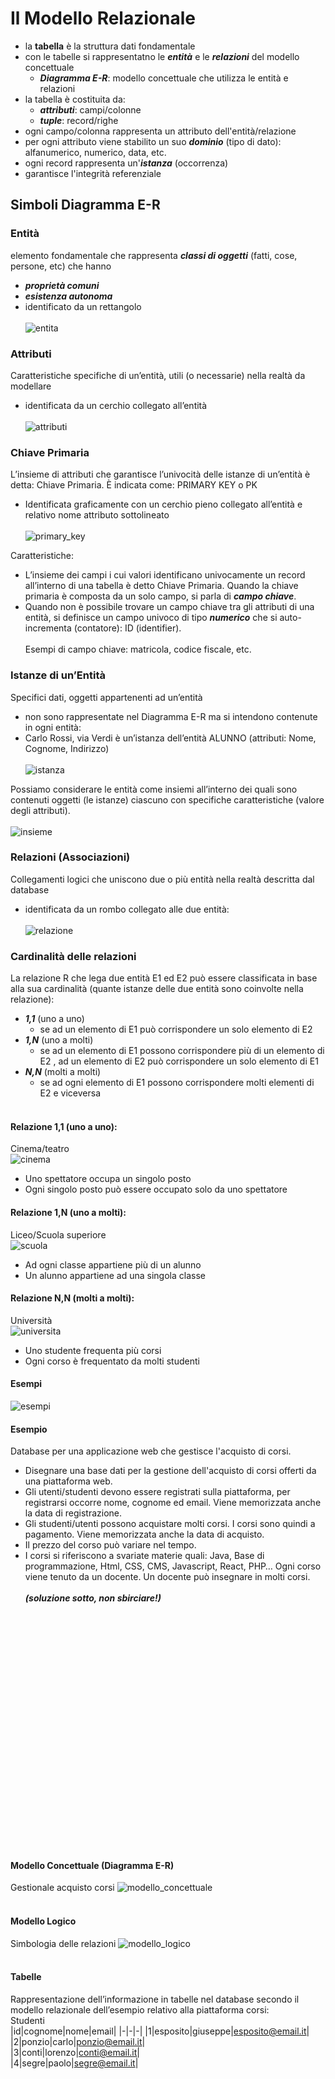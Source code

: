 # Il Modello Relazionale

- la **tabella** è la struttura dati fondamentale
- con le tabelle si rappresentatno le **_entità_** e le **_relazioni_** del modello concettuale
  - **_Diagramma E-R_**: modello concettuale che utilizza le entità e relazioni
- la tabella è costituita da:
  - **_attributi_**: campi/colonne
  - **_tuple_**: record/righe
- ogni campo/colonna rappresenta un attributo dell'entità/relazione
- per ogni attributo viene stabilito un suo **_dominio_** (tipo di dato): alfanumerico, numerico, data, etc.
- ogni record rappresenta un'**_istanza_** (occorrenza)
- garantisce l'integrità referenziale

## Simboli Diagramma E-R

### Entità

elemento fondamentale che rappresenta **_classi di oggetti_** (fatti, cose, persone, etc) che hanno

- **_proprietà comuni_**
- **_esistenza autonoma_**
- identificato da un rettangolo<br><br>
  ![entita](/img/er_entita.jpg) <br>

### Attributi

Caratteristiche specifiche di un’entità, utili (o necessarie) nella realtà da
modellare

- identificata da un cerchio collegato all’entità<br><br>
  ![attributi](/img/er_attributi.jpg) <br>

### Chiave Primaria

L’insieme di attributi che garantisce l’univocità delle istanze di un’entità è detta: Chiave Primaria.
È indicata come: PRIMARY KEY o PK

- Identificata graficamente con un cerchio pieno
  collegato all’entità e relativo nome attributo sottolineato<br><br>
  ![primary_key](/img/er_primary_key.jpg) <br>

Caratteristiche:

- L’insieme dei campi i cui valori identificano univocamente un record all’interno di una tabella è detto
  Chiave Primaria. Quando la chiave primaria è composta da un solo campo, si parla di **_campo chiave_**.
- Quando non è possibile trovare un campo chiave tra gli attributi di una entità, si definisce un campo
  univoco di tipo **_numerico_** che si auto-incrementa (contatore): ID (identifier).<br><br>
  Esempi di campo chiave: matricola, codice fiscale, etc.

### Istanze di un’Entità

Specifici dati, oggetti appartenenti ad un’entità

- non sono rappresentate nel Diagramma E-R
  ma si intendono contenute in ogni entità:
- Carlo Rossi, via Verdi è un’istanza
  dell’entità ALUNNO (attributi: Nome, Cognome, Indirizzo)<br><br>
  ![istanza](/img/er_istanza.jpg) <br>

Possiamo considerare le entità come insiemi all’interno
dei quali sono contenuti oggetti (le istanze) ciascuno
con specifiche caratteristiche (valore degli attributi).<br><br>
![insieme](/img/er_istanze_insieme.jpg) <br>

### Relazioni (Associazioni)

Collegamenti logici che uniscono due o più entità nella realtà descritta dal database

- identificata da un rombo collegato alle due entità:<br><br>
  ![relazione](/img/er_relazione.jpg) <br>

### Cardinalità delle relazioni

La relazione R che lega due entità E1 ed E2 può essere classificata in base alla sua
cardinalità (quante istanze delle due entità sono coinvolte nella relazione):

- **_1,1_** (uno a uno)
  - se ad un elemento di E1 può corrispondere un solo elemento di E2
- **_1,N_** (uno a molti)
  - se ad un elemento di E1 possono corrispondere più di un
    elemento di E2 , ad un elemento di E2 può corrispondere un solo elemento di E1
- **_N,N_** (molti a molti)
  - se ad ogni elemento di E1 possono corrispondere molti
    elementi di E2 e viceversa <br><br>

#### Relazione 1,1 (uno a uno):

Cinema/teatro<br>
![cinema](/img/er_relazione_cinema.jpg) <br>

- Uno spettatore occupa un singolo posto
- Ogni singolo posto può essere occupato solo da uno spettatore

#### Relazione 1,N (uno a molti):

Liceo/Scuola superiore<br>
![scuola](/img/er_relazione_scuola.jpg) <br>

- Ad ogni classe appartiene più di un alunno
- Un alunno appartiene ad una singola classe

#### Relazione N,N (molti a molti):

Università<br>
![universita](/img/er_relazione_universita.jpg) <br>

- Uno studente frequenta più corsi
- Ogni corso è frequentato da molti studenti

#### Esempi

![esempi](/img/er_relazione_esempi.jpg) <br>

#### Esempio

Database per una applicazione web che gestisce l'acquisto di corsi.

- Disegnare una base dati per la gestione dell'acquisto di corsi offerti da una piattaforma web.
- Gli utenti/studenti devono essere registrati sulla piattaforma, per registrarsi occorre nome, cognome ed email. Viene
  memorizzata anche la data di registrazione.
- Gli studenti/utenti possono acquistare molti corsi. I corsi sono quindi a pagamento. Viene memorizzata anche la data
  di acquisto.
- Il prezzo del corso può variare nel tempo.
- I corsi si riferiscono a svariate materie quali: Java, Base di programmazione, Html, CSS, CMS, Javascript, React, PHP…
  Ogni corso viene tenuto da un docente. Un docente può insegnare in molti corsi.
  <br><br>
  **_(soluzione sotto, non sbirciare!)_**
  <br><br><br><br><br><br><br><br>
  <br><br><br><br><br><br><br><br>
  <br><br><br><br><br><br><br><br>

#### Modello Concettuale (Diagramma E-R)

Gestionale acquisto corsi
![modello_concettuale](/img/er_modello_concettuale.jpg) <br><br>

#### Modello Logico

Simbologia delle relazioni
![modello_logico](/img/er_modello_logico.jpg) <br><br>

#### Tabelle

Rappresentazione dell’informazione in tabelle nel database secondo il modello relazionale dell’esempio relativo alla piattaforma corsi:<br>
Studenti<br>
|id|cognome|nome|email|
|-|-|-|
|1|esposito|giuseppe|esposito@email.it|<br>
|2|ponzio|carlo|ponzio@email.it|<br>
|3|conti|lorenzo|conti@email.it|<br>
|4|segre|paolo|segre@email.it|<br>
